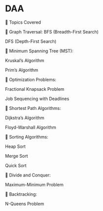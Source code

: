 # DAA

📌 Topics Covered

🔹 Graph Traversal:
BFS (Breadth-First Search)

DFS (Depth-First Search)

🔹 Minimum Spanning Tree (MST):

Kruskal’s Algorithm

Prim’s Algorithm

🔹 Optimization Problems:

Fractional Knapsack Problem

Job Sequencing with Deadlines

🔹 Shortest Path Algorithms:

Dijkstra’s Algorithm

Floyd-Warshall Algorithm

🔹 Sorting Algorithms:

Heap Sort

Merge Sort

Quick Sort

🔹 Divide and Conquer:

Maximum-Minimum Problem

🔹 Backtracking:

N-Queens Problem
